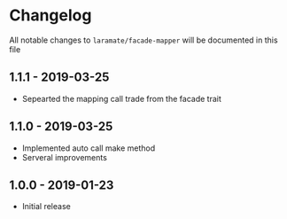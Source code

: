 # Changelog

All notable changes to `laramate/facade-mapper` will be documented in this file

## 1.1.1 - 2019-03-25

- Sepearted the mapping call trade from the facade trait

## 1.1.0 - 2019-03-25

- Implemented auto call make method
- Serveral improvements

## 1.0.0 - 2019-01-23

- Initial release
